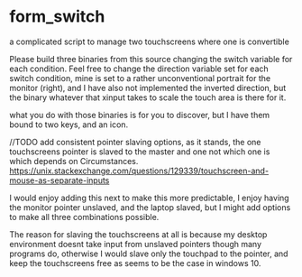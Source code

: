 # form_switch
a complicated script to manage two touchscreens where one is convertible

Please build three binaries from this source changing the switch variable for each condition.
Feel free to change the direction variable set for each switch condition, mine is set
to a rather unconventional portrait for the monitor (right), and I have also not implemented the
inverted direction, but the binary whatever that xinput takes to scale the touch area is there for it.

what you do with those binaries is for you to discover, but I have them bound to two keys, and an icon.

//TODO
add consistent pointer slaving options, as it stands, the one touchscreens pointer is slaved to the master and one not
which one is which depends on Circumstances.
https://unix.stackexchange.com/questions/129339/touchscreen-and-mouse-as-separate-inputs

I would enjoy adding this next to make this more predictable, I enjoy having the monitor pointer unslaved, and the
laptop slaved, but I might add options to make all three combinations possible.

The reason for slaving the touchscreens at all is because my desktop environment doesnt take input from unslaved pointers
though many programs do, otherwise I would slave only the touchpad to the pointer, and keep the touchscreens free as seems
to be the case in windows 10.
